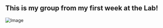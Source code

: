 ## This is my group from my first week at the Lab!
![Image](C:\Users\dervi\Desktop\screenshotforLabReport.PNG)